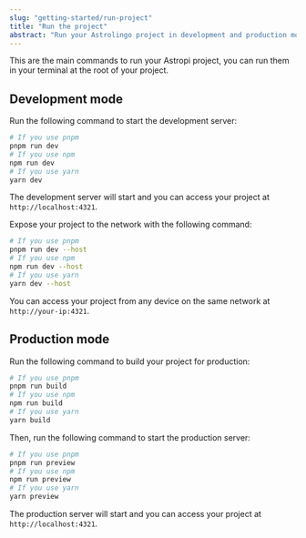 ```yaml
---
slug: "getting-started/run-project"
title: "Run the project"
abstract: "Run your Astrolingo project in development and production mode."
---
```


This are the main commands to run your Astropi project, you can run them in your terminal at the root of your project.

## Development mode

Run the following command to start the development server:

```bash
# If you use pnpm
pnpm run dev
# If you use npm
npm run dev
# If you use yarn
yarn dev
```

The development server will start and you can access your project at `http://localhost:4321`.

Expose your project to the network with the following command:

```bash
# If you use pnpm
pnpm run dev --host
# If you use npm
npm run dev --host
# If you use yarn
yarn dev --host
```

You can access your project from any device on the same network at `http://your-ip:4321`.

## Production mode

Run the following command to build your project for production:

```bash
# If you use pnpm
pnpm run build
# If you use npm
npm run build
# If you use yarn
yarn build
```

Then, run the following command to start the production server:

```bash
# If you use pnpm
pnpm run preview
# If you use npm
npm run preview
# If you use yarn
yarn preview
```

The production server will start and you can access your project at `http://localhost:4321`.

